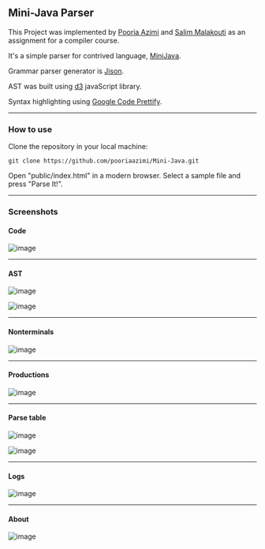 Mini-Java Parser
----------------

This Project was implemented by [Pooria Azimi](https://github.com/pooriaazimi) and [Salim Malakouti](https://github.com/salimm) as an assignment for a compiler course.

It's a simple parser for contrived language, [MiniJava](http://www.cambridge.org/resources/052182060X/MCIIJ2e/grammar.htm).

Grammar parser generator is [Jison](http://zaach.github.com/jison).


AST was built using [d3](http://d3js.org) javaScript library.


Syntax highlighting using [Google Code Prettify](http://code.google.com/p/google-code-prettify/). 

---

### How to use

Clone the repository in your local machine:

    git clone https://github.com/pooriaazimi/Mini-Java.git
    
Open "public/index.html" in a modern browser. Select a sample file and press "Parse It!".

---

### Screenshots

#### Code

![image](https://github.com/pooriaazimi/Mini-Java/raw/master/Images/Code.png)

---

####  AST

![image](https://github.com/pooriaazimi/Mini-Java/raw/master/Images/AST-1.png)

![image](https://github.com/pooriaazimi/Mini-Java/raw/master/Images/AST-2.png)


---

#### Nonterminals

![image](https://github.com/pooriaazimi/Mini-Java/raw/master/Images/Nonterminals.png)


---

#### Productions

![image](https://github.com/pooriaazimi/Mini-Java/raw/master/Images/Productions.png)

---

#### Parse table

![image](https://github.com/pooriaazimi/Mini-Java/raw/master/Images/Table-1.png)

![image](https://github.com/pooriaazimi/Mini-Java/raw/master/Images/Table-2.png)

---

#### Logs

![image](https://github.com/pooriaazimi/Mini-Java/raw/master/Images/Logs.png)

---

#### About

![image](https://github.com/pooriaazimi/Mini-Java/raw/master/Images/About.png)